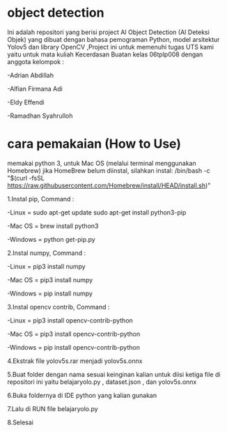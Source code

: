 # object detection
Ini adalah repositori yang berisi project AI Object Detection (AI Deteksi Objek) yang dibuat dengan bahasa pemograman Python, model arsitektur Yolov5 dan library OpenCV
,Project ini untuk memenuhi tugas UTS kami yaitu untuk mata kuliah Kecerdasan Buatan kelas 06tplp008 dengan anggota kelompok :

-Adrian Abdillah

-Alfian Firmana Adi

-Eldy Effendi

-Ramadhan Syahrulloh

# cara pemakaian (How to Use)
memakai python 3,
untuk Mac OS (melalui terminal menggunakan Homebrew) jika HomeBrew belum diinstal, silahkan instal: /bin/bash -c "$(curl -fsSL https://raw.githubusercontent.com/Homebrew/install/HEAD/install.sh)"                             

1.Instal pip, Command :

-Linux = sudo apt-get update
         sudo apt-get install python3-pip
         
-Mac OS  = brew install python3

-Windows = python get-pip.py


2.Instal numpy, Command :

-Linux = pip3 install numpy

-Mac OS = pip3 install numpy

-Windows = pip install numpy


3.Instal opencv contrib, Command :

-Linux = pip3 install opencv-contrib-python

-Mac OS = pip3 install opencv-contrib-python

-Windows = pip install opencv-contrib-python

4.Ekstrak  file yolov5s.rar menjadi yolov5s.onnx


5.Buat folder dengan nama sesuai keinginan kalian untuk diisi ketiga file di repositori ini yaitu belajaryolo.py , dataset.json , dan
yolov5s.onnx


6.Buka foldernya di IDE python yang kalian gunakan


7.Lalu di RUN file belajaryolo.py


8.Selesai
